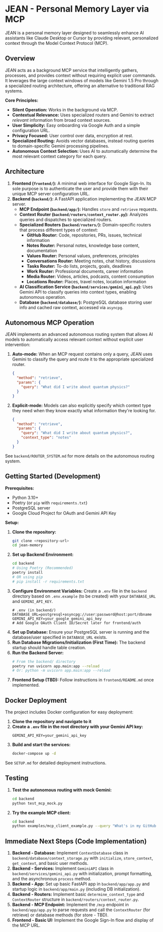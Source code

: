 # JEAN - Personal Memory Layer via MCP

JEAN is a personal memory layer designed to seamlessly enhance AI assistants like Claude Desktop or Cursor by providing relevant, personalized context through the Model Context Protocol (MCP).

## Overview

JEAN acts as a background MCP service that intelligently gathers, processes, and provides context without requiring explicit user commands. It leverages the large context windows of models like Gemini 1.5 Pro through a specialized routing architecture, offering an alternative to traditional RAG systems.

**Core Principles:**

-   **Silent Operation:** Works in the background via MCP.
-   **Contextual Relevance:** Uses specialized routers and Gemini to extract *relevant* information from broad context sources.
-   **User Simplicity:** Easy onboarding via Google Auth and a simple configuration URL.
-   **Privacy Focused:** User control over data, encryption at rest.
-   **Specialized Routing:** Avoids vector databases, instead routing queries to domain-specific Gemini processing pipelines.
-   **Autonomous Context Selection:** Uses AI to automatically determine the most relevant context category for each query.

## Architecture

1.  **Frontend (`frontend/`):** A minimal web interface for Google Sign-In. Its sole purpose is to authenticate the user and provide them with their unique MCP server configuration URL.
2.  **Backend (`backend/`):** A FastAPI application implementing the JEAN MCP server.
    -   **MCP Endpoint (`backend/app/`):** Handles `store` and `retrieve` requests.
    -   **Context Router (`backend/routers/context_router.py`):** Analyzes queries and dispatches to specialized routers.
    -   **Specialized Routers (`backend/routers/`):** Domain-specific routers that process different types of context:
        -   **GitHub Router:** Code, repositories, PRs, issues, technical information
        -   **Notes Router:** Personal notes, knowledge base content, documentation
        -   **Values Router:** Personal values, preferences, principles
        -   **Conversations Router:** Meeting notes, chat history, discussions
        -   **Tasks Router:** To-do lists, projects, goals, deadlines
        -   **Work Router:** Professional documents, career information
        -   **Media Router:** Videos, articles, podcasts, content consumption
        -   **Locations Router:** Places, travel notes, location information
    -   **AI Classification Service (`backend/services/gemini_api.py`):** Uses Gemini API to classify queries into context types, enabling autonomous operation.
    -   **Database (`backend/database/`):** PostgreSQL database storing user info and cached raw context, accessed via `asyncpg`.

## Autonomous MCP Operation

JEAN implements an advanced autonomous routing system that allows AI models to automatically access relevant context without explicit user intervention:

1. **Auto-mode:** When an MCP request contains only a query, JEAN uses Gemini to classify the query and route it to the appropriate specialized router.
   ```json
   {
     "method": "retrieve",
     "params": {
       "query": "What did I write about quantum physics?"
     }
   }
   ```

2. **Explicit-mode:** Models can also explicitly specify which context type they need when they know exactly what information they're looking for.
   ```json
   {
     "method": "retrieve",
     "params": {
       "query": "What did I write about quantum physics?",
       "context_type": "notes"
     }
   }
   ```

See `backend/ROUTER_SYSTEM.md` for more details on the autonomous routing system.

## Getting Started (Development)

**Prerequisites:**

-   Python 3.10+
-   Poetry (or `pip` with `requirements.txt`)
-   PostgreSQL server
-   Google Cloud Project for OAuth and Gemini API Key

**Setup:**

1.  **Clone the repository:**
    ```bash
    git clone <repository-url>
    cd jean-memory 
    ```
2.  **Set up Backend Environment:**
    ```bash
    cd backend
    # Using Poetry (Recommended)
    poetry install 
    # OR using pip
    # pip install -r requirements.txt 
    ```
3.  **Configure Environment Variables:** Create a `.env` file in the `backend` directory based on `.env.example` (to be created) with your `DATABASE_URL` and `GEMINI_API_KEY`.
    ```dotenv
    # .env (in backend/)
    DATABASE_URL=postgresql+asyncpg://user:password@host:port/dbname
    GEMINI_API_KEY=your_google_gemini_api_key
    # Add Google OAuth Client ID/Secret later for frontend/auth
    ```
4.  **Set up Database:** Ensure your PostgreSQL server is running and the database/user specified in `DATABASE_URL` exists.
5.  **Run Database Migrations/Initialization (First Time):** The backend startup should handle table creation.
6.  **Run the Backend Server:**
    ```bash
    # From the backend/ directory
    poetry run uvicorn app.main:app --reload 
    # Or: python -m uvicorn app.main:app --reload
    ```
7.  **Frontend Setup (TBD):** Follow instructions in `frontend/README.md` once implemented.

## Docker Deployment

The project includes Docker configuration for easy deployment:

1. **Clone the repository and navigate to it**
2. **Create a `.env` file in the root directory with your Gemini API key:**
   ```
   GEMINI_API_KEY=your_gemini_api_key
   ```
3. **Build and start the services:**
   ```bash
   docker-compose up -d
   ```

See `SETUP.md` for detailed deployment instructions.

## Testing

1. **Test the autonomous routing with mock Gemini:**
   ```bash
   cd backend
   python test_mcp_mock.py
   ```
2. **Try the example MCP client:**
   ```bash
   cd backend
   python examples/mcp_client_example.py --query "What's in my GitHub repository?"
   ```

## Immediate Next Steps (Code Implementation)

1.  **Backend - Database:** Implement `ContextDatabase` class in `backend/database/context_storage.py` with `initialize`, `store_context`, `get_context`, and basic user methods.
2.  **Backend - Services:** Implement `GeminiAPI` class in `backend/services/gemini_api.py` with initialization, prompt formatting, and the asynchronous `process` method.
3.  **Backend - App:** Set up basic FastAPI app in `backend/app/app.py` and startup logic in `backend/app/main.py` (including DB initialization).
4.  **Backend - Routers:** Implement basic `determine_context_type` and `ContextRouter` structure in `backend/routers/context_router.py`.
5.  **Backend - MCP Endpoint:** Implement the `/mcp` endpoint in `backend/app/app.py` to parse requests and call the `ContextRouter` (for retrieve) or database methods (for store - TBD).
6.  **Frontend - Basic UI:** Implement the Google Sign-In flow and display of the MCP URL.
